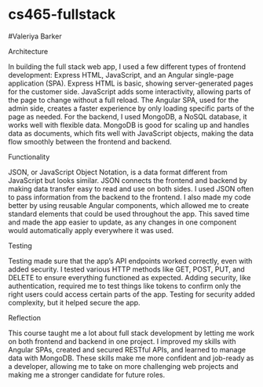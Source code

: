 # cs465-fullstack

#Valeriya Barker

Architecture

In building the full stack web app, I used a few different types of frontend development: Express HTML, JavaScript, and an Angular single-page application (SPA). Express HTML is basic, showing server-generated pages for the customer side. JavaScript adds some interactivity, allowing parts of the page to change without a full reload. The Angular SPA,
used for the admin side, creates a faster experience by only loading specific parts of the page as needed.
For the backend, I used MongoDB, a NoSQL database, it works well with flexible data. MongoDB is good for scaling up and handles data as documents, which fits well with JavaScript objects, making the data flow smoothly between the frontend and backend.

Functionality

JSON, or JavaScript Object Notation, is a data format different from JavaScript but looks similar. JSON connects the frontend and backend by making data transfer easy to read and use on both sides. I used JSON often to pass information from the backend to the frontend.
I also made my code better by using reusable Angular components, which allowed me to create standard elements that could be used throughout the app. This saved time and made the app easier to update, as any changes in one component would automatically apply everywhere it was used.

Testing

Testing made sure that the app’s API endpoints worked correctly, even with added security. I tested various HTTP methods like GET, POST, PUT, and DELETE to ensure everything functioned as expected. Adding security, like authentication, required me to test things like tokens to confirm only the right users could access certain parts of the app. 
Testing for security added complexity, but it helped secure the app.

Reflection

This course taught me a lot about full stack development by letting me work on both frontend and backend in one project. I improved my skills with Angular SPAs, created and secured RESTful APIs, and learned to manage data with MongoDB. These skills make me more confident and job-ready as a developer, allowing me to take on more challenging web projects 
and making me a stronger candidate for future roles.
